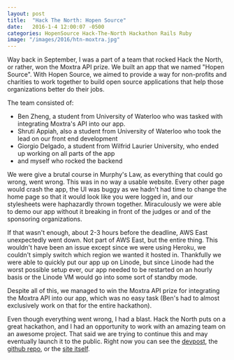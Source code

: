 ```yaml
---
layout: post
title:  "Hack The North: Hopen Source"
date:   2016-1-4 12:00:07 -0500
categories: HopenSource Hack-The-North Hackathon Rails Ruby
image: "/images/2016/htn-moxtra.jpg"
---
```

Way back in September, I was a part of a team that rocked Hack the North, or rather, won the Moxtra API prize. We built an app that we named "Hopen Source". With Hopen Source, we aimed to provide a way for non-profits and charities to work together to build open source applications that help those organizations better do their jobs. 

The team consisted of:
- Ben Zheng, a student from University of Waterloo who was tasked with integrating Moxtra's API into our app.
- Shruti Appiah, also a student from University of Waterloo who took the lead on our front end development
- Giorgio Delgado, a student from Wilfrid Laurier University, who ended up working on all parts of the app
- and myself who rocked the backend

We were give a brutal course in Murphy's Law, as everything that could go wrong, went wrong. This was in no way a usable website. Every other page would crash the app, the UI was buggy as we hadn't had time to change the home page so that it would look like you were logged in, and our stylesheets were haphazardly thrown together. Miraculously we were able to demo our app without it breaking in front of the judges or and of the sponsoring organizations.

If that wasn't enough, about 2-3 hours before the deadline, AWS East unexpectedly went down. Not part of AWS East, but the entire thing. This wouldn't have been an issue except since we were using Heroku, we couldn't simply switch which region we wanted it hosted in. Thankfully we were able to quickly put our app up on Linode, but since Linode had the worst possible setup ever, our app needed to be restarted on an hourly basis or the Linode VM would go into some sort of standby mode.

Despite all of this, we managed to win the Moxtra API prize for integrating the Moxtra API into our app, which was no easy task (Ben's had to almost exclusively work on that for the entire hackathon).

Even though everything went wrong, I had a blast. Hack the North puts on a great hackathon, and I had an opportunity to work with an amazing team on an awesome project. That said we are trying to continue this and may eventually launch it to the public. Right now you can see the [devpost](http://devpost.com/software/hopensource), the [github repo](https://github.com/HackTheNorthDreamTeam/HopenSource), or the [site itself](http://hopensource.co).
